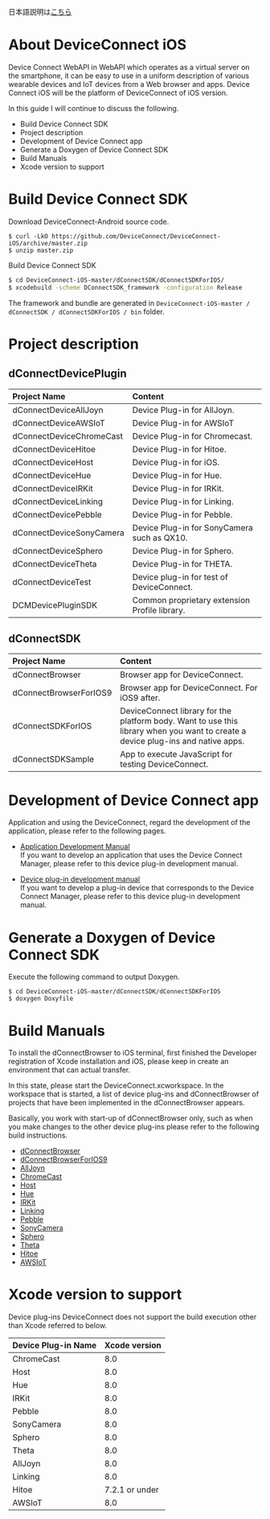 日本語説明は[こちら](README.md)

# About DeviceConnect iOS

Device Connect WebAPI in WebAPI which operates as a virtual server on the smartphone, it can be easy to use in a uniform description of various wearable devices and IoT devices from a Web browser and apps.
Device Connect iOS will be the platform of DeviceConnect of iOS version.

In this guide I will continue to discuss the following.

* Build Device Connect SDK
* Project description
* Development of Device Connect app
* Generate a Doxygen of Device Connect SDK
* Build Manuals
* Xcode version to support


# Build Device Connect SDK
Download DeviceConnect-Android source code.

```
$ curl -LkO https://github.com/DeviceConnect/DeviceConnect-iOS/archive/master.zip
$ unzip master.zip
```

Build Device Connect SDK

```sh
$ cd DeviceConnect-iOS-master/dConnectSDK/dConnectSDKForIOS/
$ xcodebuild -scheme DConnectSDK_framework -configuration Release
```

The framework and bundle are generated in `DeviceConnect-iOS-master / dConnectSDK / dConnectSDKForIOS / bin` folder.


# Project description
## dConnectDevicePlugin
| Project Name|Content  |
|:-----------|:---------|
|dConnectDeviceAllJoyn|Device Plug-in for AllJoyn.|
|dConnectDeviceAWSIoT|Device Plug-in for AWSIoT|
|dConnectDeviceChromeCast|Device Plug-in for Chromecast.|
|dConnectDeviceHitoe|Device Plug-in for Hitoe.|
|dConnectDeviceHost|Device Plug-in for iOS.|
|dConnectDeviceHue|Device Plug-in for Hue.|
|dConnectDeviceIRKit|Device Plug-in for IRKit.|
|dConnectDeviceLinking|Device Plug-in for Linking.|
|dConnectDevicePebble|Device Plug-in for Pebble.|
|dConnectDeviceSonyCamera|Device Plug-in for SonyCamera such as QX10.|
|dConnectDeviceSphero|Device Plug-in for Sphero.|
|dConnectDeviceTheta|Device Plug-in for THETA.|
|dConnectDeviceTest|Device plug-in for test of DeviceConnect.|
|DCMDevicePluginSDK|Common proprietary extension Profile library. |

## dConnectSDK
| Project Name|Content  |
|:-----------|:---------|
|dConnectBrowser| Browser app for DeviceConnect.|
|dConnectBrowserForIOS9| Browser app for DeviceConnect. For iOS9 after.|
|dConnectSDKForIOS|DeviceConnect library for the platform body. Want to use this library when you want to create a device plug-ins and native apps.|
|dConnectSDKSample|App to execute JavaScript for testing DeviceConnect.|


# Development of Device Connect app
Application and using the DeviceConnect, regard the development of the application, please refer to the following pages.

* [Application Development Manual](https://github.com/DeviceConnect/DeviceConnect-iOS/wiki/ApplicationManual-20)<br>
If you want to develop an application that uses the Device Connect Manager, please refer to this device plug-in development manual.

* [Device plug-in development manual](https://github.com/DeviceConnect/DeviceConnect-iOS/wiki/DevicePluginManual-20)<br>
If you want to develop a plug-in device that corresponds to the Device Connect Manager, please refer to this device plug-in development manual.


# Generate a Doxygen of Device Connect SDK
Execute the following command to output Doxygen.

```
$ cd DeviceConnect-iOS-master/dConnectSDK/dConnectSDKForIOS
$ doxygen Doxyfile
```

# Build Manuals
To install the dConnectBrowser to iOS terminal, first finished the Developer registration of Xcode installation and iOS, please keep in create an environment that can actual transfer.<br>

In this state, please start the DeviceConnect.xcworkspace. In the workspace that is started, a list of device plug-ins and dConnectBrowser of projects that have been implemented in the dConnectBrowser appears.<br>

Basically, you work with start-up of dConnectBrowser only, such as when you make changes to the other device plug-ins please refer to the following build instructions.

* [dConnectBrowser](https://github.com/DeviceConnect/DeviceConnect-iOS/wiki/dConnectBrowser-Build)
* [dConnectBrowserForIOS9](https://github.com/DeviceConnect/DeviceConnect-iOS/wiki/dConnectBrowserForIOS9-Build)
* [AllJoyn](https://github.com/DeviceConnect/DeviceConnect-iOS/wiki/AllJoyn-Build)
* [ChromeCast](https://github.com/DeviceConnect/DeviceConnect-iOS/wiki/ChromeCast-Build)
* [Host](https://github.com/DeviceConnect/DeviceConnect-iOS/wiki/Host-Build)
* [Hue](https://github.com/DeviceConnect/DeviceConnect-iOS/wiki/Hue-Build)
* [IRKit](https://github.com/DeviceConnect/DeviceConnect-iOS/wiki/IRKit-Build)
* [Linking](https://github.com/DeviceConnect/DeviceConnect-iOS/wiki/Linking-Build)
* [Pebble](https://github.com/DeviceConnect/DeviceConnect-iOS/wiki/Pebble-Build)
* [SonyCamera](https://github.com/DeviceConnect/DeviceConnect-iOS/wiki/SonyCamera-Build)
* [Sphero](https://github.com/DeviceConnect/DeviceConnect-iOS/wiki/Sphero-Build)
* [Theta](https://github.com/DeviceConnect/DeviceConnect-iOS/wiki/Theta-Build)
* [Hitoe](https://github.com/DeviceConnect/DeviceConnect-iOS/wiki/Hitoe-Build)
* [AWSIoT](https://github.com/DeviceConnect/DeviceConnect-iOS/wiki/AWSIoT-Build)


# Xcode version to support
Device plug-ins DeviceConnect does not support the build execution other than Xcode referred to below.

|Device Plug-in Name|Xcode version|
|:--|:--|
|ChromeCast|8.0|
|Host|8.0|
|Hue|8.0|
|IRKit|8.0|
|Pebble|8.0|
|SonyCamera|8.0|
|Sphero|8.0|
|Theta|8.0|
|AllJoyn|8.0|
|Linking|8.0|
|Hitoe|7.2.1 or under|
|AWSIoT|8.0|
